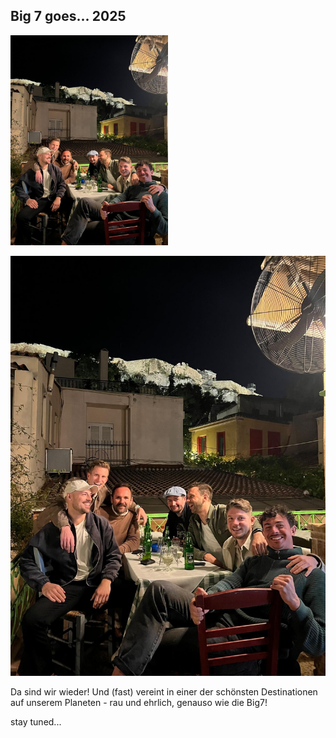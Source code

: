 ## Big 7 goes... 2025

<img src="https://github.com/patrickmoder/big7trip/blob/main/big7-athens-2024.JPG" alt="athens" width="50%"/>

![Big7 Athens](https://github.com/patrickmoder/big7trip/blob/main/big7-athens-2024.JPG)

Da sind wir wieder! Und (fast) vereint in einer der schönsten Destinationen auf unserem Planeten - rau und ehrlich, genauso wie die Big7!

stay tuned...


